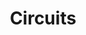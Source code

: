 ---
layout: page
title: Circuits
image: /images/projects/circuits.png
permalink: /_projects/circuits_game/
---